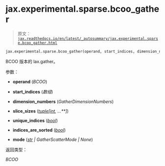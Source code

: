 # jax.experimental.sparse.bcoo_gather

> 原文：[`jax.readthedocs.io/en/latest/_autosummary/jax.experimental.sparse.bcoo_gather.html`](https://jax.readthedocs.io/en/latest/_autosummary/jax.experimental.sparse.bcoo_gather.html)

```py
jax.experimental.sparse.bcoo_gather(operand, start_indices, dimension_numbers, slice_sizes, *, unique_indices=False, indices_are_sorted=False, mode=None, fill_value=None)
```

BCOO 版本的 lax.gather。

参数：

+   **operand** (*BCOO*)

+   **start_indices** (*数组*)

+   **dimension_numbers** (*GatherDimensionNumbers*)

+   **slice_sizes** ([*tuple*](https://docs.python.org/3/library/stdtypes.html#tuple "(in Python v3.12)")*[*[*int*](https://docs.python.org/3/library/functions.html#int "(in Python v3.12)")*,* *...**]*)

+   **unique_indices** ([*bool*](https://docs.python.org/3/library/functions.html#bool "(in Python v3.12)"))

+   **indices_are_sorted** ([*bool*](https://docs.python.org/3/library/functions.html#bool "(in Python v3.12)"))

+   **mode** ([*str*](https://docs.python.org/3/library/stdtypes.html#str "(in Python v3.12)") *|* *GatherScatterMode* *|* *None*)

返回类型：

*BCOO*
